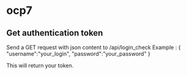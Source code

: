 # ocp7

## Get authentication token
Send a GET request with json content to /api/login_check
Example :
{
    "username":"your_login",
    "password":"your_password"
}

This will return your token.
